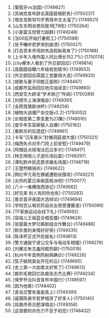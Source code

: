 
1. [葡萄牙vs法国]-[1749827]
1. [苏纳克宣布辞去英国首相职务]-[1750237]
1. [塔吉克斯坦10岁男孩中文太溜了]-[1749521]
1. [山东东明龙卷风致1死79伤]-[1750264]
1. [小家碧玉但臂力超群]-[1749248]
1. [当00后开始打暑假工]-[1750088]
1. [张予曦听若梦哭到崩溃]-[1750027]
1. [打击资本市场财务造假新政来了]-[1750188]
1. [上半年入境外国人同比增长152.7%]-[1750174]
1. [city梗本人看到了外交部回应]-[1749814]
1. [高圆圆自曝六年级收到情书]-[1749553]
1. [外交部回应英国工党赢得大选]-[1749920]
1. [胡歌与妻子同框正面照]-[1749467]
1. [成都市监局回应地沟油谣言]-[1749860]
1. [西安交大辟谣“学术妲己”传闻]-[1750289]
1. [刘德华上海演唱会]-[1749361]
1. [全网竞猜欧洲杯]-[1749256]
1. [植物大战僵尸杂交版v2.2]-[1750052]
1. [长相思第二季变更为23集]-[1749010]
1. [度华年苏容卿狼人自爆]-[1750182]
1. [看默杀的后遗症]-[1749861]
1. [卡车“沉车裹头”封堵洞庭湖大堤]-[1750321]
1. [梅西失点对手门将上前安慰]-[1749479]
1. [阿根廷点球淘汰厄瓜多尔]-[1749417]
1. [林志玲陪儿子游乐场玩耍]-[1749297]
1. [谭松韵许凯还原求婚名场面]-[1748718]
1. [王楚然眼镜杀]-[1748622]
1. [网红甲亢哥在挪威遭粉丝围攻]-[1749221]
1. [炎热的夏日来碗荔枝冰吧]-[1750077]
1. [八十一难爆改西游记]-[1749562]
1. [好兄弟 别人有的你也有]-[1750283]
1. [普京首评美国大选辩论]-[1749694]
1. [学校否认喝农药自杀女孩曾遭霸凌]-[1750099]
1. [TF家族运动会线下礼]-[1749592]
1. [容祖儿王祖蓝合唱孤雏]-[1749628]
1. [张碧晨大梦归离剧组合作舞台]-[1749486]
1. [默杀里的亲情好好哭]-[1749335]
1. [陈泽杯正式开启报名]-[1749913]
1. [警方通报宁波公交车与电动车相撞]-[1749276]
1. [刘耀文朱志鑫同框热聊]-[1750019]
1. [杭州今年首例热射病确诊]-[1749226]
1. [弦子姚晓棠会开花的云]-[1749695]
1. [史上第一大劫案太好笑了]-[1749613]
1. [裁判毛艳回忆执裁张志杰比赛]-[1749234]
1. [保罗乔治抖音宣布中国行]-[1749597]
1. [因为他善]-[1748402]
1. [青岛交警有事是真上]-[1749391]
1. [戚薇陈昊宇若梦唱哭了好多人]-[1750140]
1. [凤凰传奇合肥演唱会]-[1749358]
1. [这首歌的杀伤力不亚于初恋]-[1748432]